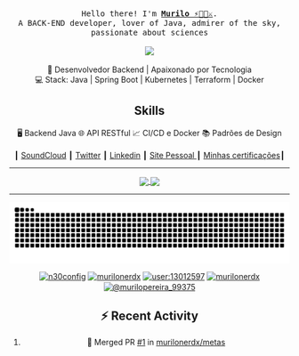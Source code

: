 <p align="center">
  <br>
  <samp>
    Hello there! I'm <b><a rel="nofollow noopener noreferrer" target="_blank" href="https://instagram.com/murilonerdex">Murilo ⚡️💛🌊⚔️</a></b>.
    <br>A BACK-END developer, lover of Java, admirer of the sky, passionate about sciences<br>

</samp>
<br>
<img src="https://64.media.tumblr.com/3a9a0bf3cbf8b4301e3b7d390acd3f8a/d135fde064e27dee-09/s500x750/e47b011dde702ab8e7d92b928dbf3f46f373ad22.gif" width="200"/>

</p>

<div align="center">
  🎯 Desenvolvedor Backend | Apaixonado por Tecnologia <br>
  💻 Stack: Java | Spring Boot | Kubernetes | Terraform | Docker 
</div>


<div  align="center">
  <h2 >Skills</h2> 
<span>🖥️ Backend Java</span>
<span>🌐 API RESTful</span>
<span>📈 CI/CD e Docker</span>
<span>📚 Padrões de Design</h4span
</div>


<br>
<br>                             
┃ <a href="https://soundcloud.com/astaron-eremita">SoundCloud</a>
┃ <a href="https://x.com/cabou_tudo">Twitter</a>
┃ <a href="https://www.linkedin.com/in/murilonerdx/">Linkedin</a>
┃ <a href="https://blogex.com.br/home">Site Pessoal </a>
┃ <a href="https://github.com/murilonerdx/my_goals/tree/main/certificacoes">Minhas certificações</a>┃

<hr/>
 <div  align="center">
  <a  align="center" href="https://github.com/murilonerdx">
  <img align="center" height="180em" src="https://github-readme-stats.vercel.app/api?username=murilonerdx&show_icons=true&theme=radical&include_all_commits=true&count_private=true"/>
  <img align="center"height="180em" src="https://github-readme-stats.vercel.app/api/top-langs/?username=murilonerdx&layout=compact&langs_count=7&theme=dracula"/>
  
</div>
<hr/>
<img align="center" src="https://github.com/murilonerdx/murilonerdx/blob/output/github-contribution-grid-snake-dark.svg" alt="cobrinha"/>





<p align="center">
<a  align="center" href="https://dev.to/n30config"><img align="center" src="https://cdn.jsdelivr.net/npm/simple-icons@3.0.1/icons/dev-dot-to.svg" alt="n30config" height="30" width="30" /></a>
<a  align="center"href="https://linkedin.com/in/murilonerdx"><img align="center" src="https://cdn.jsdelivr.net/npm/simple-icons@3.0.1/icons/linkedin.svg" alt="murilonerdx" height="30" width="30" /></a>
<a   align="center" href="https://stackoverflow.com/users/user:13012597"><img align="center" src="https://cdn.jsdelivr.net/npm/simple-icons@3.0.1/icons/stackoverflow.svg" alt="user:13012597" height="30" width="30" /></a>
<a  align="center" href="https://instagram.com/murilonerdx"><img align="center" src="https://cdn.jsdelivr.net/npm/simple-icons@3.0.1/icons/instagram.svg" alt="murilonerdx" height="30" width="30" /></a>
<a  align="center" href="https://medium.com/@murilopereira_99375"><img align="center" src="https://cdn.jsdelivr.net/npm/simple-icons@3.0.1/icons/medium.svg" alt="@murilopereira_99375" height="30" width="30" /></a>

</p>

## :zap: Recent Activity

<!--START_SECTION:activity-->
1. 🎉 Merged PR [#1](https://github.com/murilonerdx/metas/pull/1) in [murilonerdx/metas](https://github.com/murilonerdx/metas)
<!--END_SECTION:activity-->
